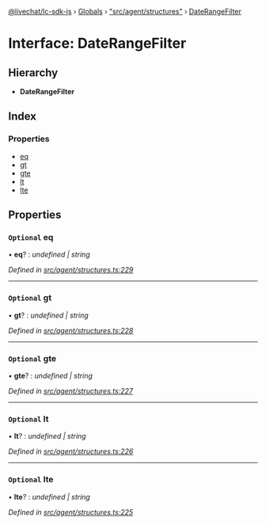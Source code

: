 [@livechat/lc-sdk-js](../README.md) › [Globals](../globals.md) › ["src/agent/structures"](../modules/_src_agent_structures_.md) › [DateRangeFilter](_src_agent_structures_.daterangefilter.md)

# Interface: DateRangeFilter

## Hierarchy

* **DateRangeFilter**

## Index

### Properties

* [eq](_src_agent_structures_.daterangefilter.md#optional-eq)
* [gt](_src_agent_structures_.daterangefilter.md#optional-gt)
* [gte](_src_agent_structures_.daterangefilter.md#optional-gte)
* [lt](_src_agent_structures_.daterangefilter.md#optional-lt)
* [lte](_src_agent_structures_.daterangefilter.md#optional-lte)

## Properties

### `Optional` eq

• **eq**? : *undefined | string*

*Defined in [src/agent/structures.ts:229](https://github.com/livechat/lc-sdk-js/blob/ce4846a/src/agent/structures.ts#L229)*

___

### `Optional` gt

• **gt**? : *undefined | string*

*Defined in [src/agent/structures.ts:228](https://github.com/livechat/lc-sdk-js/blob/ce4846a/src/agent/structures.ts#L228)*

___

### `Optional` gte

• **gte**? : *undefined | string*

*Defined in [src/agent/structures.ts:227](https://github.com/livechat/lc-sdk-js/blob/ce4846a/src/agent/structures.ts#L227)*

___

### `Optional` lt

• **lt**? : *undefined | string*

*Defined in [src/agent/structures.ts:226](https://github.com/livechat/lc-sdk-js/blob/ce4846a/src/agent/structures.ts#L226)*

___

### `Optional` lte

• **lte**? : *undefined | string*

*Defined in [src/agent/structures.ts:225](https://github.com/livechat/lc-sdk-js/blob/ce4846a/src/agent/structures.ts#L225)*
